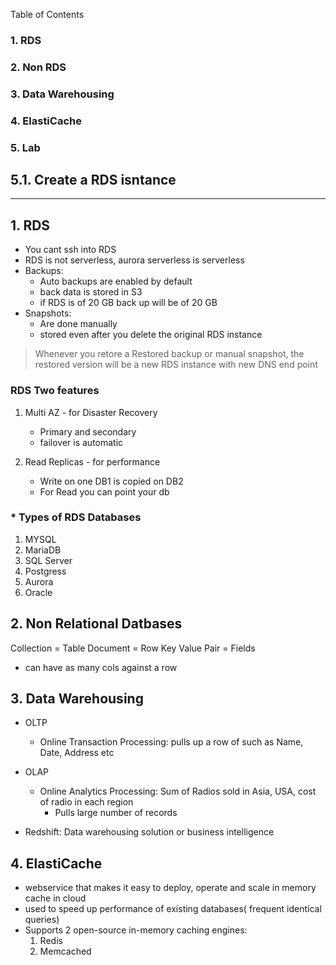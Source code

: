 
Table of Contents
### 1. RDS
### 2. Non RDS
### 3. Data Warehousing
### 4. ElastiCache
### 5. Lab
  ## 5.1. Create a RDS isntance
  
***************************

## 1.  RDS
* You cant ssh into RDS
* RDS is not serverless, aurora serverless is serverless
* Backups:
  * Auto backups are enabled by default
  * back data is stored in S3
  * if RDS is of 20 GB back up will be of 20 GB
* Snapshots:
  * Are done manually
  * stored even after you delete the original RDS instance
  
 
> Whenever you retore a Restored backup or manual snapshot, the restored version will be a new RDS instance with new DNS end point
  
### RDS Two features

  1. Multi AZ - for Disaster Recovery  
     * Primary and secondary
     * failover is automatic
  
  2. Read Replicas - for performance
      * Write on one DB1 is copied on DB2
      * For Read you can point your db 

### * Types of RDS Databases
  1. MYSQL
  2. MariaDB
  3. SQL Server
  4. Postgress
  5. Aurora
  6. Oracle
 

## 2. Non Relational Datbases
    
   Collection     = Table
   Document       = Row
   Key Value Pair = Fields
  
  * can have as many cols against a row
  
## 3. Data Warehousing
  * OLTP 
    * Online Transaction Processing: pulls up a row of such as Name, Date, Address etc
  
  * OLAP
    * Online Analytics Processing: Sum of Radios sold in Asia, USA, cost of radio in each region
      * Pulls large number of records
  
  * Redshift: Data warehousing solution or business intelligence
  
## 4. ElastiCache
  * webservice that makes it easy to deploy, operate and scale in memory cache in cloud
  * used to speed up performance of existing databases( frequent identical queries)
  * Supports 2 open-source in-memory caching engines:
     1. Redis
     2. Memcached
